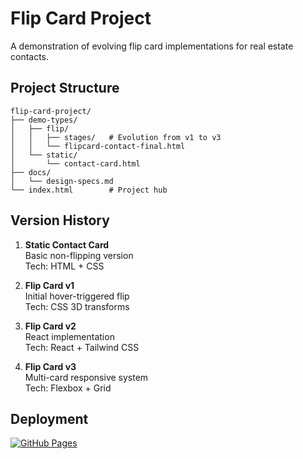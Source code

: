 # Flip Card Project

A demonstration of evolving flip card implementations for real estate contacts.

## Project Structure

```
flip-card-project/
├── demo-types/
│   ├── flip/
│   │   ├── stages/   # Evolution from v1 to v3
│   │   └── flipcard-contact-final.html
│   └── static/
│       └── contact-card.html
├── docs/
│   └── design-specs.md
└── index.html        # Project hub
```

## Version History

1. **Static Contact Card**  
   Basic non-flipping version  
   Tech: HTML + CSS  

2. **Flip Card v1**  
   Initial hover-triggered flip  
   Tech: CSS 3D transforms  

3. **Flip Card v2**  
   React implementation  
   Tech: React + Tailwind CSS  

4. **Flip Card v3**  
   Multi-card responsive system  
   Tech: Flexbox + Grid  

## Deployment

[![GitHub Pages](https://img.shields.io/badge/GitHub%20Pages-Live-brightgreen)](https://thescottyb.github.io/flip-card-project/)


